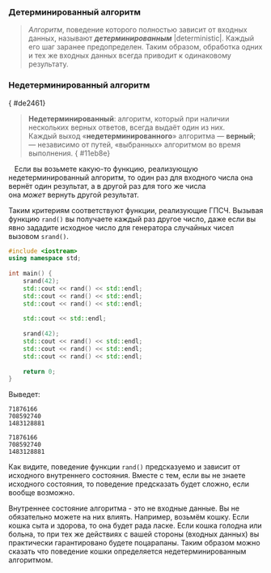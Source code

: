### Детерминированный алгоритм

>   _Алгоритм_, поведение которого полностью зависит от входных данных, называют _**детерминированным**_ |deterministic|. Каждый его шаг заранее предопределен. 
Таким образом, обработка одних и тех же входных данных всегда приводит к одинаковому результату.
     
### Недетерминированный алгоритм
{ #de2461}


>**Недетерминированный**: алгоритм, который при наличии нескольких верных ответов, всегда выдаёт один из них. Каждый выход «**недетерминированного**» алгоритма — **верный**; — независимо от путей, «выбранных» алгоритмом во время выполнения.
{ #11eb8e}


 
 Если вы возьмете какую-то функцию, реализующую недетерминированный алгоритм, то один раз для входного числа она вернёт один результат, а в другой раз для того же числа она _может_ вернуть другой результат.

Таким критериям соответствуют функции, реализующие ГПСЧ. Вызывая функцию `rand()` вы получаете каждый раз другое число, даже если вы явно зададите исходное число для генератора случайных чисел вызовом `srand()`.

```cpp
#include <iostream>
using namespace std;
 
int main() {
    srand(42);
    std::cout << rand() << std::endl;
    std::cout << rand() << std::endl;
    std::cout << rand() << std::endl;
 
    std::cout << std::endl;
 
    srand(42);
    std::cout << rand() << std::endl;
    std::cout << rand() << std::endl;
    std::cout << rand() << std::endl;
 
    return 0;
}
```

Выведет:

```
71876166
708592740
1483128881

71876166
708592740
1483128881
```

Как видите, поведение функции `rand()` предсказуемо и зависит от исходного внутреннего состояния. Вместе с тем, если вы не знаете исходного состояния, то поведение предсказать будет сложно, если вообще возможно.

Внутреннее состояние алгоритма - это не входные данные. Вы не обязательно можете на них влиять. Например, возьмём кошку. Если кошка сыта и здорова, то она будет рада ласке. Если кошка голодна или больна, то при тех же действиях с вашей стороны (входных данных) вы практически гарантировано будете поцарапаны. Таким образом можно сказать что поведение кошки определяется недетерминированным алгоритмом.